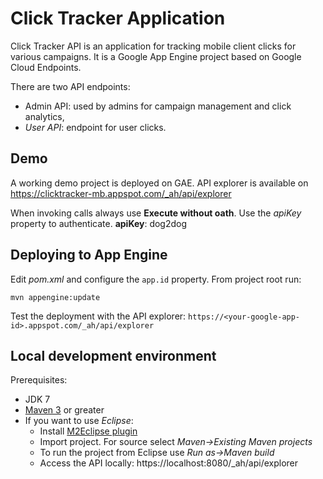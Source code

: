 # Click Tracker Application
Click Tracker API is an application for tracking mobile client clicks for various campaigns. It is a Google App Engine project based on Google Cloud Endpoints.

There are two API endpoints:
  - Admin API: used by admins for campaign management and click analytics,
  - *User API*: endpoint for user clicks.

## Demo
A working demo project is deployed on GAE. API explorer is available on https://clicktracker-mb.appspot.com/_ah/api/explorer

When invoking calls always use **Execute without oath**. Use the *apiKey* property to authenticate. **apiKey**: dog2dog 
  
## Deploying to App Engine
Edit *pom.xml* and configure the `app.id` property. From project root run:
```
mvn appengine:update
```
Test the deployment with the API explorer: `https://<your-google-app-id>.appspot.com/_ah/api/explorer`

## Local development environment
Prerequisites:
- JDK 7
- [Maven 3](http://maven.apache.org) or greater
- If you want to use *Eclipse*:
  - Install [M2Eclipse plugin](http://www.eclipse.org/m2e/m2e-downloads.html)
  - Import project. For source select *Maven->Existing Maven projects*
  - To run the project from Eclipse use *Run as->Maven build*
  - Access the API locally: https://localhost:8080/_ah/api/explorer
